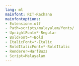 ```yaml
---
lang: ml
mainfont: RIT-Rachana
mainfontoptions:
- Extension=.otf
- Path=scripts/malayalam/fonts/
- UprightFont=*-Regular
- BoldFont=*-Bold
- ItalicFont=*-Italic
- BoldItalicFont=*-BoldItalic
- Renderer=HarfBuzz
- Script=Malayalam
---
```


